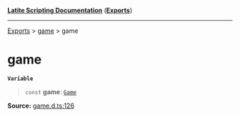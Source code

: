 [**Latite Scripting Documentation**](../../README.md) ([**Exports**](../../exports.md))

---

[Exports](../../exports.md) > [game](../index.md) > game

# game

**`Variable`**

> `const` **game**: [`Game`](../interfaces/interface.Game.md)

**Source:** [game.d.ts:126](https://github.com/LatiteScripting/latitescripting.github.io/blob/e10e2da/definitions/game.d.ts#L126)
